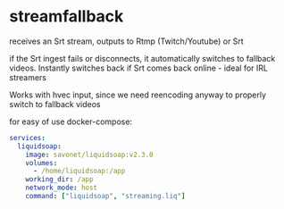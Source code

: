 # streamfallback

receives an Srt stream, outputs to Rtmp (Twitch/Youtube) or Srt

if the Srt ingest fails or disconnects, it automatically switches to fallback videos. Instantly switches back if Srt comes back online - ideal for IRL streamers

Works with hvec input, since we need reencoding anyway to properly switch to fallback videos

for easy of use docker-compose:
```yml
services:
  liquidsoap:
    image: savonet/liquidsoap:v2.3.0
    volumes:
      - /home/liquidsoap:/app
    working_dir: /app
    network_mode: host
    command: ["liquidsoap", "streaming.liq"]
```
